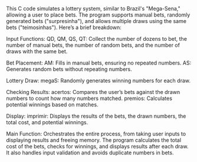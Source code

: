 This C code simulates a lottery system, similar to Brazil's "Mega-Sena," allowing a user to place bets. The program supports manual bets, randomly generated bets ("surpresinha"), and allows multiple draws using the same bets ("teimosinhas"). Here’s a brief breakdown:

Input Functions:
QD, QM, QS, QT: Collect the number of dozens to bet, the number of manual bets, the number of random bets, and the number of draws with the same bet.

Bet Placement:
AM: Fills in manual bets, ensuring no repeated numbers.
AS: Generates random bets without repeating numbers.

Lottery Draw:
megaS: Randomly generates winning numbers for each draw.

Checking Results:
acertos: Compares the user’s bets against the drawn numbers to count how many numbers matched.
premios: Calculates potential winnings based on matches.

Display:
imprimir: Displays the results of the bets, the drawn numbers, the total cost, and potential winnings.

Main Function:
Orchestrates the entire process, from taking user inputs to displaying results and freeing memory.
The program calculates the total cost of the bets, checks for winnings, and displays results after each draw. It also handles input validation and avoids duplicate numbers in bets.
